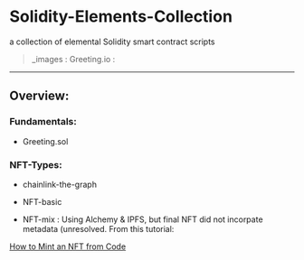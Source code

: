 # Solidity-Elements-Collection

a collection of elemental Solidity smart contract scripts

> _images :
> Greeting.io :

-------------------------------------------------------

## Overview:

### Fundamentals:

- Greeting.sol


### NFT-Types:

- chainlink-the-graph

- NFT-basic

- NFT-mix : Using Alchemy & IPFS, but final NFT did not incorpate metadata (unresolved. From this tutorial:

[How to Mint an NFT from Code](https://docs.alchemy.com/docs/how-to-mint-an-nft-from-code)


